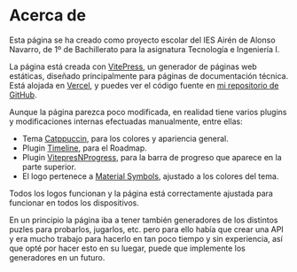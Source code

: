 # Acerca de
Esta página se ha creado como proyecto escolar del IES Airén de Alonso Navarro, de 1º de Bachillerato para la asignatura Tecnología e Ingeniería I.

La página está creada con [VitePress](https://vitepress.dev/), un generador de páginas web estáticas, diseñado principalmente para páginas de documentación técnica.
Está alojada en [Vercel](https://vercel.com), y puedes ver el código fuente en [mi repositorio de GitHub](https://github.com/Alonso287/PuzzleLabs).

Aunque la página parezca poco modificada, en realidad tiene varios plugins y modificaciones internas efectuadas manualmente, entre ellas:
- Tema [Catppuccin](https://vitepress.catppuccin.com/), para los colores y apariencia general.
- Plugin [Timeline](https://github.com/HanochMa/vitepress-markdown-timeline), para el Roadmap.
- Plugin [VitepresNProgress](https://github.com/ZhongxuYang/vitepress-plugin-nprogress/), para la barra de progreso que aparece en la parte superior.
- El logo pertenece a [Material Symbols](https://fonts.google.com/icons?selected=Material+Symbols+Outlined:crossword), ajustado a los colores del tema.

Todos los logos funcionan y la página está correctamente ajustada para funcionar en todos los dispositivos.

En un principio la página iba a tener también generadores de los distintos puzles para probarlos, jugarlos, etc. pero para ello había que crear una API y era mucho trabajo para hacerlo en tan poco tiempo y sin experiencia, así que opté por hacer esto en su luegar, puede que implemente los generadores en un futuro.